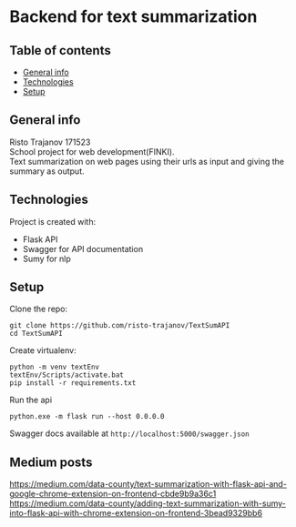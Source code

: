 # Backend for text summarization

## Table of contents
* [General info](#general-info)
* [Technologies](#technologies)
* [Setup](#setup)

## General info
Risto Trajanov 171523  
School project for web development(FINKI).    
Text summarization on web pages using their urls as input and giving the summary as output. 
	
## Technologies
Project is created with:
* Flask API
* Swagger for API documentation
* Sumy for nlp
	
## Setup

Clone the repo:

    git clone https://github.com/risto-trajanov/TextSumAPI
    cd TextSumAPI

Create virtualenv:

    python -m venv textEnv
    textEnv/Scripts/activate.bat
    pip install -r requirements.txt
    
Run the api

    python.exe -m flask run --host 0.0.0.0

Swagger docs available at `http://localhost:5000/swagger.json`

## Medium posts

https://medium.com/data-county/text-summarization-with-flask-api-and-google-chrome-extension-on-frontend-cbde9b9a36c1  
https://medium.com/data-county/adding-text-summarization-with-sumy-into-flask-api-with-chrome-extension-on-frontend-3bead9329bb6
